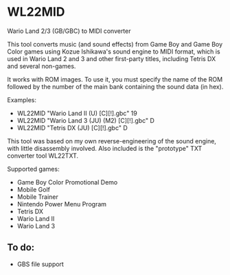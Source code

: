 # WL22MID
Wario Land 2/3 (GB/GBC) to MIDI converter

This tool converts music (and sound effects) from Game Boy and Game Boy Color games using Kozue Ishikawa's sound engine to MIDI format, which is used in Wario Land 2 and 3 and other first-party titles, including Tetris DX and several non-games.

It works with ROM images. To use it, you must specify the name of the ROM followed by the number of the main bank containing the sound data (in hex).

Examples:
* WL22MID "Wario Land II (U) [C][!].gbc" 19
* WL22MID "Wario Land 3 (JU) (M2) [C][!].gbc" D
* WL22MID "Tetris DX (JU) [C][!].gbc" D

This tool was based on my own reverse-engineering of the sound engine, with little disassembly involved. Also included is the "prototype" TXT converter tool WL22TXT.

Supported games:
  * Game Boy Color Promotional Demo
  * Mobile Golf
  * Mobile Trainer
  * Nintendo Power Menu Program
  * Tetris DX
  * Wario Land II
  * Wario Land 3

## To do:
  * GBS file support
